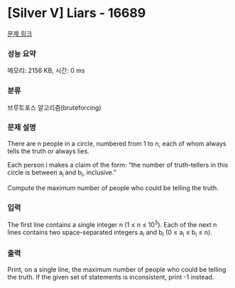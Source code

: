 # [Silver V] Liars - 16689 

[문제 링크](https://www.acmicpc.net/problem/16689) 

### 성능 요약

메모리: 2156 KB, 시간: 0 ms

### 분류

브루트포스 알고리즘(bruteforcing)

### 문제 설명

<p>There are n people in a circle, numbered from 1 to n, each of whom always tells the truth or always lies.</p>

<p>Each person i makes a claim of the form: “the number of truth-tellers in this circle is between a<sub>i </sub>and b<sub>i</sub>, inclusive.”</p>

<p>Compute the maximum number of people who could be telling the truth.</p>

### 입력 

 <p>The first line contains a single integer n (1 ≤ n ≤ 10<sup>3</sup>). Each of the next n lines contains two space-separated integers a<sub>i</sub> and b<sub>i</sub> (0 ≤ a<sub>i</sub> ≤ b<sub>i</sub> ≤ n).</p>

### 출력 

 <p>Print, on a single line, the maximum number of people who could be telling the truth. If the given set of statements is inconsistent, print -1 instead.</p>

